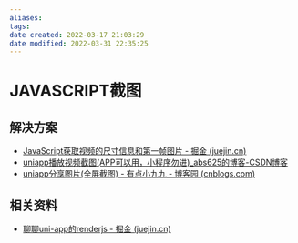 ```yaml
---
aliases: 
tags: 
date created: 2022-03-17 21:03:29
date modified: 2022-03-31 22:35:25
---
```


# JAVASCRIPT截图

## 解决方案

- [JavaScript获取视频的尺寸信息和第一帧图片 - 掘金 (juejin.cn)]
- [uniapp播放视频截图(APP可以用，小程序勿进)_abs625的博客-CSDN博客]
- [uniapp分享图片(全屏截图) - 有点小九九 - 博客园 (cnblogs.com)]

## 相关资料

- [聊聊uni-app的renderjs - 掘金 (juejin.cn)]



[JavaScript获取视频的尺寸信息和第一帧图片 - 掘金 (juejin.cn)]: https://juejin.cn/post/6844904115445694477
[uniapp播放视频截图(APP可以用，小程序勿进)_abs625的博客-CSDN博客]: https://blog.csdn.net/abs625/article/details/122238168
[uniapp分享图片(全屏截图) - 有点小九九 - 博客园 (cnblogs.com)]: https://www.cnblogs.com/chenghuayike/p/14950518.html
[聊聊uni-app的renderjs - 掘金 (juejin.cn)]: https://juejin.cn/post/6974552469917401125
